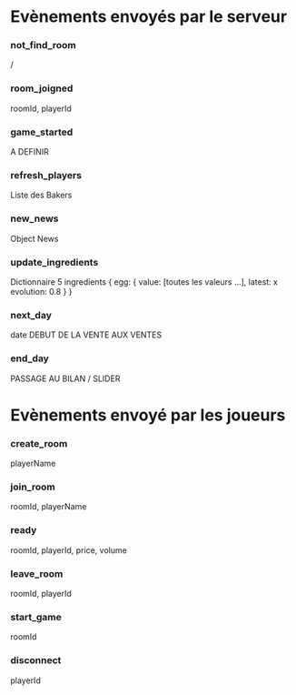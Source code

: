 # Evènements envoyés par le serveur

### not_find_room

/

### room_joigned

roomId, playerId

### game_started

A DEFINIR

### refresh_players

Liste des Bakers

### new_news

Object News

### update_ingredients

Dictionnaire 5 ingredients
{
egg: {
value: [toutes les valeurs ...],
latest: x
evolution: 0.8
}
}

### next_day

date
DEBUT DE LA VENTE AUX VENTES

### end_day

PASSAGE AU BILAN / SLIDER

# Evènements envoyé par les joueurs

### create_room

playerName

### join_room

roomId, playerName

### ready

roomId, playerId, price, volume

### leave_room

roomId, playerId

### start_game

roomId

### disconnect

playerId
